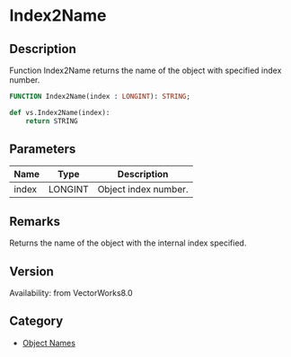 # Index2Name

## Description
Function Index2Name returns the name of the object with specified index number.

```pascal
FUNCTION Index2Name(index : LONGINT): STRING;
```

```python
def vs.Index2Name(index):
    return STRING
```

## Parameters
|Name|Type|Description|
|---|---|---|
|index|LONGINT|Object index number.|

## Remarks
Returns the name of the object with the internal index specified.

## Version
Availability: from VectorWorks8.0

## Category
* [Object Names](../Categories/Object%20Names.md)
